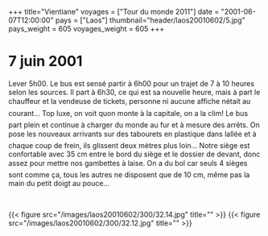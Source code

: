 +++
title="Vientiane"
voyages = ["Tour du monde 2011"]
date = "2001-06-07T12:00:00"
pays = ["Laos"]
thumbnail="header/laos20010602/5.jpg"
pays_weight = 605
voyages_weight = 605
+++
# 7 juin 2001

Lever 5h00. Le bus est sensé partir à 6h00 pour un trajet de 7 à 10 heures 
selon les sources. Il part à 6h30, ce qui est sa nouvelle heure, mais à part 
le chauffeur et la vendeuse de tickets, personne ni aucune affiche nétait au 
courant... Top luxe, on voit quon monte à la capitale, on a la clim! Le bus 
part plein et continue à charger du monde au fur et à mesure des arrêts. On 
pose les nouveaux arrivants sur des tabourets en plastique dans lallée et à 
chaque coup de frein, ils glissent deux mètres plus loin... Notre siège est 
confortable avec 35 cm entre le bord du siège et le dossier de devant, donc 
assez pour mettre nos gambettes à laise. On a du bol car seuls 4 sièges sont 
comme ça, tous les autres ne disposent que de 10 cm, même pas la main du petit 
doigt au pouce...

&nbsp;


<div id="TOTO">{{< figure src="/images/laos20010602/300/32.14.jpg" title="" >}}
{{< figure src="/images/laos20010602/300/32.12.jpg" title="" >}}
